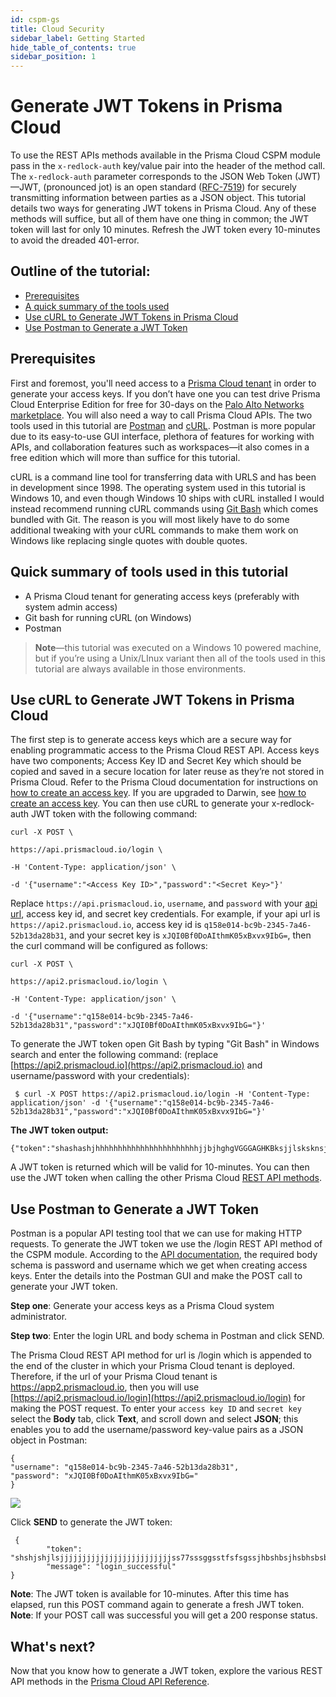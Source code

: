 ```yaml
---
id: cspm-gs
title: Cloud Security
sidebar_label: Getting Started
hide_table_of_contents: true
sidebar_position: 1
---
```


# **Generate JWT Tokens in Prisma Cloud**

To use the REST APIs methods available in the Prisma Cloud CSPM module pass in the `x-redlock-auth` key/value pair into the header of the method call. The `x-redlock-auth` parameter corresponds to the JSON Web Token (JWT)—JWT, (pronounced jot) is an open standard ([RFC-7519](https://datatracker.ietf.org/doc/html/rfc7519)) for securely transmitting information between parties as a JSON object. This tutorial details two ways for generating JWT tokens in Prisma Cloud. Any of these methods will suffice, but all of them have one thing in common; the JWT token will last for only 10 minutes. Refresh the JWT token every 10-minutes to avoid the dreaded 401-error.

## Outline of the tutorial:

- [Prerequisites](#Prerequisites)
- [A quick summary of the tools used](#quick-summary-of-tools-used-in-this-tutorial)
- [Use cURL to Generate JWT Tokens in Prisma Cloud](#use-curl-to-generate-jwt-tokens-in-prisma-cloud)
- [Use Postman to Generate a JWT Token](#use-postman-to-generate-a-jwt-token)

## Prerequisites

First and foremost, you'll need access to a [Prisma Cloud tenant](https://prisma.pan.dev/api/cloud/api-urls) in order to generate your access keys. If you don’t have one you can test drive Prisma Cloud Enterprise Edition for free for 30-days on the [Palo Alto Networks marketplace](https://marketplace.paloaltonetworks.com/s/product-rdl). You will also need a way to call Prisma Cloud APIs. The two tools used in this tutorial are [Postman](https://www.postman.com/downloads/) and [cURL](https://curl.se/download.html). Postman is more popular due to its easy-to-use GUI interface, plethora of features for working with APIs, and collaboration features such as workspaces—it also comes in a free edition which will more than suffice for this tutorial.

cURL is a command line tool for transferring data with URLS and has been in development since 1998. The operating system used in this tutorial is Windows 10, and even though Windows 10 ships with cURL installed I would instead recommend running cURL commands using [Git Bash](https://git-scm.com/downloads) which comes bundled with Git. The reason is you will most likely have to do some additional tweaking with your cURL commands to make them work on Windows like replacing single quotes with double quotes.

## Quick summary of tools used in this tutorial

- A Prisma Cloud tenant for generating access keys (preferably with system admin access)
- Git bash for running cURL (on Windows)
- Postman

> **Note**—this tutorial was executed on a Windows 10 powered machine, but
> if you’re using a Unix/LInux variant then all of the tools used in
> this tutorial are always available in those environments.

## Use cURL to Generate JWT Tokens in Prisma Cloud

The first step is to generate access keys which are a secure way for enabling programmatic access to the Prisma Cloud REST API. Access keys have two components; Access Key ID and Secret Key which should be copied and saved in a secure location for later reuse as they’re not stored in Prisma Cloud. Refer to the Prisma Cloud documentation for instructions on [how to create an access key](https://docs.prismacloud.io/en/classic/cspm-admin-guide/manage-prisma-cloud-administrators/create-access-keys). If you are upgraded to Darwin, see [how to create an access key](https://docs.prismacloud.io/en/enterprise-edition/content-collections/administration/create-access-keys). You can then use cURL to generate your x-redlock-auth JWT token with the following command:

    curl -X POST \

    https://api.prismacloud.io/login \

    -H 'Content-Type: application/json' \

    -d '{"username":"<Access Key ID>","password":"<Secret Key>"}'

Replace `https://api.prismacloud.io`, `username`, and `password` with your [api url](https://prisma.pan.dev/api/cloud/api-urls), access key id, and secret key credentials. For example, if your api url is `https://api2.prismacloud.io`, access key id is `q158e014-bc9b-2345-7a46-52b13da28b31`, and your secret key is `xJQI0Bf0DoAIthmK05xBxvx9IbG=`, then the curl command will be configured as follows:

    curl -X POST \

    https://api2.prismacloud.io/login \

    -H 'Content-Type: application/json' \

    -d '{"username":"q158e014-bc9b-2345-7a46-52b13da28b31","password":"xJQI0Bf0DoAIthmK05xBxvx9IbG="}'

To generate the JWT token open Git Bash by typing "Git Bash" in Windows search and enter the following command: (replace [https://api2.prismacloud.io](https://api2.prismacloud.io) and username/password with your credentials):

` $ curl -X POST https://api2.prismacloud.io/login -H 'Content-Type: application/json' -d '{"username":"q158e014-bc9b-2345-7a46-52b13da28b31","password":"xJQI0Bf0DoAIthmK05xBxvx9IbG="}'`

**The JWT token output:**

    {"token":"shashashjhhhhhhhhhhhhhhhhhhhhhhhjjbjhghgVGGGAGHKBksjjlsksknsjsbhsghsgjhsgshghskgshsjhhjsjhsgsgshsghsghjsjs"}

A JWT token is returned which will be valid for 10-minutes. You can then use the JWT token when calling the other Prisma Cloud [REST API methods](https://prisma.pan.dev/api/cloud/).

## Use Postman to Generate a JWT Token

Postman is a popular API testing tool that we can use for making HTTP requests. To generate the JWT token we use the /login REST API method of the CSPM module. According to the [API documentation](https://prisma.pan.dev/api/cloud/cspm/login), the required body schema is password and username which we get when creating access keys. Enter the details into the Postman GUI and make the POST call to generate your JWT token.

**Step one**: Generate your access keys as a Prisma Cloud system administrator.

**Step two**: Enter the login URL and body schema in Postman and click SEND.

The Prisma Cloud REST API method for url is /login which is appended to the end of the cluster in which your Prisma Cloud tenant is deployed. Therefore, if the url of your Prisma Cloud tenant is https://app2.prismacloud.io, then you will use [https://api2.prismacloud.io/login](https://api2.prismacloud.io/login) for making the POST request. To enter your `access key ID` and `secret key` select the **Body** tab, click **Text**, and scroll down and select **JSON**; this enables you to add the username/password key-value pairs as a JSON object in Postman:

    {
    "username": "q158e014-bc9b-2345-7a46-52b13da28b31",
    "password": "xJQI0Bf0DoAIthmK05xBxvx9IbG="
    }

![](https://lh3.googleusercontent.com/6iUNhSAfndLA4akBFTboSkZtce8PC-LWzjJPU9vFhu_J7uJzPRcl-H8fVFHwOZSNQdX93pRoPsqHlCdQOyM5p2VDWxYtUIfag8aePXpa1ZzpD4d6DMrHkwoGSNvSVxxwMpg4nFm8)

Click **SEND** to generate the JWT token:

     {
            "token": "shshjshjlsjjjjjjjjjjjjjjjjjjjjjjjjjss77sssggsstfsfsgssjhbshbsjhsbhsbsbsjhsbjhsbjhsbjhsbhsbhsvsgfdrsdtrcgjdhbjdbjdbjdbjdj",
            "message": "login_successful"
    }

**Note**: The JWT token is available for 10-minutes. After this time has elapsed, run this POST command again to generate a fresh JWT token.
**Note**: If your POST call was successful you will get a 200 response status.

## What's next?

Now that you know how to generate a JWT token, explore the various REST API methods in the [Prisma Cloud API Reference](https://prisma.pan.dev/api/cloud/cspm).
